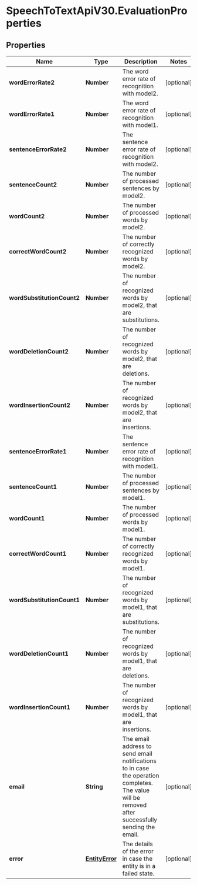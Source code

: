 # SpeechToTextApiV30.EvaluationProperties

## Properties
Name | Type | Description | Notes
------------ | ------------- | ------------- | -------------
**wordErrorRate2** | **Number** | The word error rate of recognition with model2. | [optional] 
**wordErrorRate1** | **Number** | The word error rate of recognition with model1. | [optional] 
**sentenceErrorRate2** | **Number** | The sentence error rate of recognition with model2. | [optional] 
**sentenceCount2** | **Number** | The number of processed sentences by model2. | [optional] 
**wordCount2** | **Number** | The number of processed words by model2. | [optional] 
**correctWordCount2** | **Number** | The number of correctly recognized words by model2. | [optional] 
**wordSubstitutionCount2** | **Number** | The number of recognized words by model2, that are substitutions. | [optional] 
**wordDeletionCount2** | **Number** | The number of recognized words by model2, that are deletions. | [optional] 
**wordInsertionCount2** | **Number** | The number of recognized words by model2, that are insertions. | [optional] 
**sentenceErrorRate1** | **Number** | The sentence error rate of recognition with model1. | [optional] 
**sentenceCount1** | **Number** | The number of processed sentences by model1. | [optional] 
**wordCount1** | **Number** | The number of processed words by model1. | [optional] 
**correctWordCount1** | **Number** | The number of correctly recognized words by model1. | [optional] 
**wordSubstitutionCount1** | **Number** | The number of recognized words by model1, that are substitutions. | [optional] 
**wordDeletionCount1** | **Number** | The number of recognized words by model1, that are deletions. | [optional] 
**wordInsertionCount1** | **Number** | The number of recognized words by model1, that are insertions. | [optional] 
**email** | **String** | The email address to send email notifications to in case the operation completes.  The value will be removed after successfully sending the email. | [optional] 
**error** | [**EntityError**](EntityError.md) | The details of the error in case the entity is in a failed state. | [optional] 


